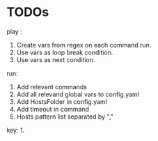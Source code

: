 # TODOs

play :
1. Create vars from regex on each command run.
2. Use vars as loop break condition.
3. Use vars as next condition.

run:
1. Add relevant commands
2. Add all relevand global vars to config.yaml
3. Add HostsFolder in config.yaml
4. Add timeout in command
5. Hosts pattern list separated by ","

key:
1.